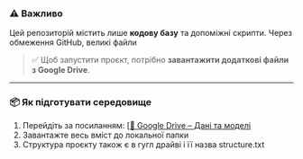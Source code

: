 

### ⚠️ Важливо

Цей репозиторій містить лише **кодову базу** та допоміжні скрипти. Через обмеження GitHub, великі файли 

> ✅ Щоб запустити проєкт, потрібно **завантажити додаткові файли з Google Drive**.

---

### 📦 Як підготувати середовище

1. Перейдіть за посиланням: [[📁 Google Drive – Дані та моделі](https://your-google-drive-link-here](https://drive.google.com/drive/folders/1SLBk6-TL2sHfncIOA_YwU44NejnMZ7Kc?usp=sharing))
2. Завантажте весь вміст до локальної папки 
3. Структура проєкту також є в гугл драйві і її назва structure.txt

